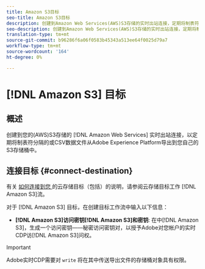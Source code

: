 ```yaml
---
title: Amazon S3目标
seo-title: Amazon S3目标
description: 创建到Amazon Web Services(AWS)S3存储的实时出站连接，定期将制表符分隔或CSVAdobe Experience Platform文件从导出到您自己的S3存储段。
seo-description: 创建到Amazon Web Services(AWS)S3存储的实时出站连接，定期将制表符分隔或CSVAdobe Experience Platform文件从导出到您自己的S3存储段。
translation-type: tm+mt
source-git-commit: b96286f6a06f0583b45343a513ee64f0025d79a7
workflow-type: tm+mt
source-wordcount: '164'
ht-degree: 0%

---
```



# [!DNL Amazon S3] 目标

## 概述

创建到您的(AWS)S3存储的 [!DNL Amazon Web Services] 实时出站连接，以定期将制表符分隔的或CSV数据文件从Adobe Experience Platform导出到您自己的S3存储桶中。

## 连接目标 {#connect-destination}

有关 [如何连接到您 ](/help/rtcdp/destinations/cloud-storage-destinations-workflow.md)的云存储目标（包括）的说明，请参阅云存储目标工作 [!DNL Amazon S3]流。

对于 [!DNL Amazon S3] 目标，在创建目标工作流中输入以下信息：

* **[!DNL Amazon S3]访问密钥[!DNL Amazon S3]和密钥&#x200B;**: 在中[!DNL Amazon S3]，生成一个访问密钥——秘密访问密钥对，以授予Adobe对您帐户的实时CDP访[!DNL Amazon S3]问权。



>[!IMPORTANT]
>
>Adobe实时CDP需要对 `write` 将在其中传送导出文件的存储桶对象具有权限。
